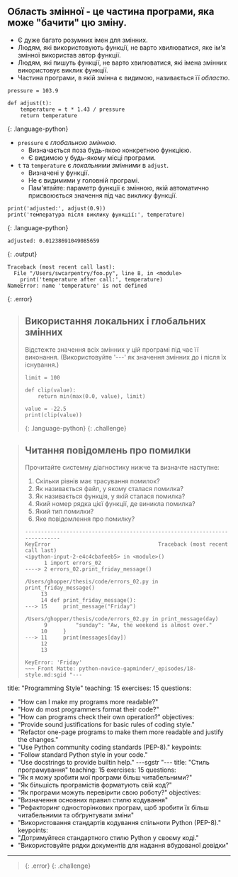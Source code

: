 ## Область змінної - це частина програми, яка може "бачити" цю зміну.

*   Є дуже багато розумних імен для змінних.
*  Людям, які використовують функції, не варто хвилюватися,
    яке ім'я змінної використав автор функції.
* Людям, які пишуть функції, не варто хвилюватися,
які імена змінних використовує виклик функції.
* Частина програми, в якій змінна є видимою, називається її *областю*.

~~~
pressure = 103.9

def adjust(t):
    temperature = t * 1.43 / pressure
    return temperature
~~~
{: .language-python}

*   `pressure` є *глобальною змінною*.
    *   Визначається поза будь-якою конкретною функцією.
    *   Є видимою у будь-якому місці програми.
*   `t` та `temperature` є *локальними змінними* в `adjust`.
    *   Визначені у функції.
    *   Не є видимими у головній програмі.
    *   Пам'ятайте: параметр функції є змінною,
        якій автоматично присвоюється значення під час виклику функції.

~~~
print('adjusted:', adjust(0.9))
print('температура після виклику функції:', temperature)
~~~
{: .language-python}
~~~
adjusted: 0.01238691049085659
~~~
{: .output}
~~~
Traceback (most recent call last):
  File "/Users/swcarpentry/foo.py", line 8, in <module>
    print('temperature after call:', temperature)
NameError: name 'temperature' is not defined
~~~
{: .error}

> ## Використання локальних і глобальних змінних
>
> Відстежте значення всіх змінних у цій програмі під час її виконання.
> (Використовуйте '---' як значення змінних до і після їх існування.)
>
> ~~~
> limit = 100
>
> def clip(value):
>     return min(max(0.0, value), limit)
>
> value = -22.5
> print(clip(value))
> ~~~
> {: .language-python}
{: .challenge}

> ## Читання повідомлень про помилки
>
> Прочитайте системну діагностику нижче та визначте наступне:
>
> 1. Скільки рівнів має трасування помилок?
> 2. Як називається файл, у якому сталася помилка?
> 3. Як називається функція, у якій сталася помилка?
> 4. Який номер рядка цієї функції, де виникла помилка?
> 5. Який тип помилки?
> 6. Яке повідомлення про помилку?
>
> ~~~
> ---------------------------------------------------------------------------
> KeyError                                  Traceback (most recent call last)
> <ipython-input-2-e4c4cbafeeb5> in <module>()
>       1 import errors_02
> ----> 2 errors_02.print_friday_message()
>
> /Users/ghopper/thesis/code/errors_02.py in print_friday_message()
>      13
>      14 def print_friday_message():
> ---> 15     print_message("Friday")
>
> /Users/ghopper/thesis/code/errors_02.py in print_message(day)
>       9         "sunday": "Aw, the weekend is almost over."
>      10     }
> ---> 11     print(messages[day])
>      12
>      13
>
> KeyError: 'Friday'
> ~~~ Front Matte: python-novice-gapminder/_episodes/18-style.md:sgid "---
title: "Programming Style"
teaching: 15
exercises: 15
questions:
- "How can I make my programs more readable?"
- "How do most programmers format their code?"
- "How can programs check their own operation?"
objectives:
- "Provide sound justifications for basic rules of coding style."
- "Refactor one-page programs to make them more readable and justify the changes."
- "Use Python community coding standards (PEP-8)."
keypoints:
- "Follow standard Python style in your code."
- "Use docstrings to provide builtin help."
---sgstr "---
title: "Стиль програмування"
teaching: 15
exercises: 15
questions:
- "Як я можу зробити мої програми більш читабельними?"
- "Як більшість програмістів форматують свій код?"
- "Як програми можуть перевірити свою роботу?"
objectives:
- "Визначення основних правил стилю кодування"
- "Рефакторинг односторінкових програм, щоб зробити їх більш читабельними та обґрунтувати зміни"
- "Використовання стандартів кодування спільноти Python (PEP-8)."
keypoints:
- "Дотримуйтеся стандартного стилю Python у своєму коді."
- "Використовуйте рядки документів для надання вбудованої довідки"
---
> {: .error}
{: .challenge}


